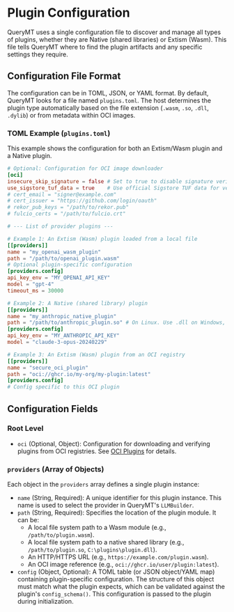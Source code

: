 # Plugin Configuration

QueryMT uses a single configuration file to discover and manage all types of plugins, whether they are Native (shared libraries) or Extism (Wasm). This file tells QueryMT where to find the plugin artifacts and any specific settings they require.

## Configuration File Format

The configuration can be in TOML, JSON, or YAML format. By default, QueryMT looks for a file named `plugins.toml`. The host determines the plugin type automatically based on the file extension (`.wasm`, `.so`, `.dll`, `.dylib`) or from metadata within OCI images.

### TOML Example (`plugins.toml`)

This example shows the configuration for both an Extism/Wasm plugin and a Native plugin.

```toml
# Optional: Configuration for OCI image downloader
[oci]
insecure_skip_signature = false # Set to true to disable signature verification (not recommended for production)
use_sigstore_tuf_data = true    # Use official Sigstore TUF data for verification
# cert_email = "signer@example.com"
# cert_issuer = "https://github.com/login/oauth"
# rekor_pub_keys = "/path/to/rekor.pub"
# fulcio_certs = "/path/to/fulcio.crt"

# --- List of provider plugins ---

# Example 1: An Extism (Wasm) plugin loaded from a local file
[[providers]]
name = "my_openai_wasm_plugin"
path = "/path/to/openai_plugin.wasm"
# Optional plugin-specific configuration
[providers.config]
api_key_env = "MY_OPENAI_API_KEY"
model = "gpt-4"
timeout_ms = 30000

# Example 2: A Native (shared library) plugin
[[providers]]
name = "my_anthropic_native_plugin"
path = "/path/to/anthropic_plugin.so" # On Linux. Use .dll on Windows, .dylib on macOS
[providers.config]
api_key_env = "MY_ANTHROPIC_API_KEY"
model = "claude-3-opus-20240229"

# Example 3: An Extism (Wasm) plugin from an OCI registry
[[providers]]
name = "secure_oci_plugin"
path = "oci://ghcr.io/my-org/my-plugin:latest"
[providers.config]
# Config specific to this OCI plugin
```

## Configuration Fields

### Root Level

-   `oci` (Optional, Object): Configuration for downloading and verifying plugins from OCI registries. See [OCI Plugins](oci_plugins.md) for details.

### `providers` (Array of Objects)

Each object in the `providers` array defines a single plugin instance:

-   `name` (String, Required): A unique identifier for this plugin instance. This name is used to select the provider in QueryMT's `LLMBuilder`.
-   `path` (String, Required): Specifies the location of the plugin module. It can be:
    -   A local file system path to a Wasm module (e.g., `/path/to/plugin.wasm`).
    -   A local file system path to a native shared library (e.g., `/path/to/plugin.so`, `C:\plugins\plugin.dll`).
    -   An HTTP/HTTPS URL (e.g., `https://example.com/plugin.wasm`).
    -   An OCI image reference (e.g., `oci://ghcr.io/user/plugin:latest`).
-   `config` (Object, Optional): A TOML table (or JSON object/YAML map) containing plugin-specific configuration. The structure of this object must match what the plugin expects, which can be validated against the plugin's `config_schema()`. This configuration is passed to the plugin during initialization.
